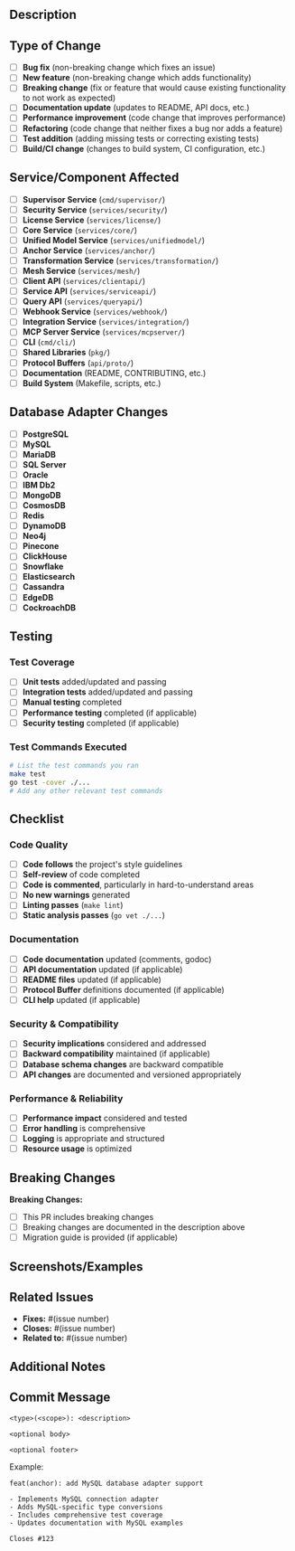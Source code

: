 ## Description
<!-- Provide a clear and concise description of the changes made. Include the motivation for the change and how it addresses the issue. -->

## Type of Change
<!-- Mark the appropriate option(s) with an 'x' -->

- [ ] **Bug fix** (non-breaking change which fixes an issue)
- [ ] **New feature** (non-breaking change which adds functionality)
- [ ] **Breaking change** (fix or feature that would cause existing functionality to not work as expected)
- [ ] **Documentation update** (updates to README, API docs, etc.)
- [ ] **Performance improvement** (code change that improves performance)
- [ ] **Refactoring** (code change that neither fixes a bug nor adds a feature)
- [ ] **Test addition** (adding missing tests or correcting existing tests)
- [ ] **Build/CI change** (changes to build system, CI configuration, etc.)

## Service/Component Affected
<!-- Mark the service(s) or component(s) that are affected by this change -->

- [ ] **Supervisor Service** (`cmd/supervisor/`)
- [ ] **Security Service** (`services/security/`)
- [ ] **License Service** (`services/license/`)
- [ ] **Core Service** (`services/core/`)
- [ ] **Unified Model Service** (`services/unifiedmodel/`)
- [ ] **Anchor Service** (`services/anchor/`)
- [ ] **Transformation Service** (`services/transformation/`)
- [ ] **Mesh Service** (`services/mesh/`)
- [ ] **Client API** (`services/clientapi/`)
- [ ] **Service API** (`services/serviceapi/`)
- [ ] **Query API** (`services/queryapi/`)
- [ ] **Webhook Service** (`services/webhook/`)
- [ ] **Integration Service** (`services/integration/`)
- [ ] **MCP Server Service** (`services/mcpserver/`)
- [ ] **CLI** (`cmd/cli/`)
- [ ] **Shared Libraries** (`pkg/`)
- [ ] **Protocol Buffers** (`api/proto/`)
- [ ] **Documentation** (README, CONTRIBUTING, etc.)
- [ ] **Build System** (Makefile, scripts, etc.)

## Database Adapter Changes
<!-- If this PR affects database adapters, specify which ones -->

- [ ] **PostgreSQL**
- [ ] **MySQL**
- [ ] **MariaDB**
- [ ] **SQL Server**
- [ ] **Oracle**
- [ ] **IBM Db2**
- [ ] **MongoDB**
- [ ] **CosmosDB**
- [ ] **Redis**
- [ ] **DynamoDB**
- [ ] **Neo4j**
- [ ] **Pinecone**
- [ ] **ClickHouse**
- [ ] **Snowflake**
- [ ] **Elasticsearch**
- [ ] **Cassandra**
- [ ] **EdgeDB**
- [ ] **CockroachDB**

## Testing
<!-- Describe the tests you ran and their results -->

### Test Coverage
- [ ] **Unit tests** added/updated and passing
- [ ] **Integration tests** added/updated and passing
- [ ] **Manual testing** completed
- [ ] **Performance testing** completed (if applicable)
- [ ] **Security testing** completed (if applicable)

### Test Commands Executed
```bash
# List the test commands you ran
make test
go test -cover ./...
# Add any other relevant test commands
```

## Checklist
<!-- Mark items with an 'x' to indicate completion -->

### Code Quality
- [ ] **Code follows** the project's style guidelines
- [ ] **Self-review** of code completed
- [ ] **Code is commented**, particularly in hard-to-understand areas
- [ ] **No new warnings** generated
- [ ] **Linting passes** (`make lint`)
- [ ] **Static analysis passes** (`go vet ./...`)

### Documentation
- [ ] **Code documentation** updated (comments, godoc)
- [ ] **API documentation** updated (if applicable)
- [ ] **README files** updated (if applicable)
- [ ] **Protocol Buffer** definitions documented (if applicable)
- [ ] **CLI help** updated (if applicable)

### Security & Compatibility
- [ ] **Security implications** considered and addressed
- [ ] **Backward compatibility** maintained (if applicable)
- [ ] **Database schema changes** are backward compatible
- [ ] **API changes** are documented and versioned appropriately

### Performance & Reliability
- [ ] **Performance impact** considered and tested
- [ ] **Error handling** is comprehensive
- [ ] **Logging** is appropriate and structured
- [ ] **Resource usage** is optimized

## Breaking Changes
<!-- If this PR includes breaking changes, describe them here -->

**Breaking Changes:**
- [ ] This PR includes breaking changes
- [ ] Breaking changes are documented in the description above
- [ ] Migration guide is provided (if applicable)

## Screenshots/Examples
<!-- If applicable, add screenshots or examples to help explain the changes -->

## Related Issues
<!-- Link related issues using keywords like "Fixes", "Closes", "Resolves" -->

- **Fixes:** #(issue number)
- **Closes:** #(issue number)
- **Related to:** #(issue number)

## Additional Notes
<!-- Add any other context about the pull request here -->

## Commit Message
<!-- Provide the commit message that will be used when this PR is merged -->

```
<type>(<scope>): <description>

<optional body>

<optional footer>
```

Example:
```
feat(anchor): add MySQL database adapter support

- Implements MySQL connection adapter
- Adds MySQL-specific type conversions
- Includes comprehensive test coverage
- Updates documentation with MySQL examples

Closes #123
``` 